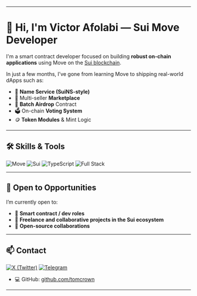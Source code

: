 
---

# 👋 Hi, I'm Victor Afolabi — Sui Move Developer

I'm a smart contract developer focused on building **robust on-chain applications** using Move on the [Sui blockchain](https://sui.io).

In just a few months, I’ve gone from learning Move to shipping real-world dApps such as:

* 🧾 **Name Service (SuiNS-style)**
* 🛒 Multi-seller **Marketplace**
* 🎯 **Batch Airdrop** Contract
* 🗳️ On-chain **Voting System**
* 🪙 **Token Modules** & Mint Logic

---

## 🛠️ Skills & Tools

![Move](https://img.shields.io/badge/Move-%234285F4?style=for-the-badge\&logo=move\&logoColor=white)
![Sui](https://img.shields.io/badge/Sui%20Blockchain-5D3FD3?style=for-the-badge\&logo=sui\&logoColor=white)
![TypeScript](https://img.shields.io/badge/TypeScript-3178C6?style=for-the-badge\&logo=typescript\&logoColor=white)
![Full Stack](https://img.shields.io/badge/Smart%20Contract%20%26%20Scripts-F28E1C?style=for-the-badge)

---

## 🤝 Open to Opportunities

I’m currently open to:

* 📜 **Smart contract / dev roles**
* 💼 **Freelance and collaborative projects in the Sui ecosystem**
* 🔧 **Open-source collaborations**

---

## 📫 Contact

[![X (Twitter)](https://img.shields.io/badge/X-1DA1F2?style=for-the-badge&logo=twitter&logoColor=white)](https://x.com/t0mcr0wn)
[![Telegram](https://img.shields.io/badge/Telegram-229ED9?style=for-the-badge&logo=telegram&logoColor=white)](https://t.me/t0mcr0wn)

* 💻 GitHub: [github.com/tomcrown](https://github.com/tomcrown)

---
